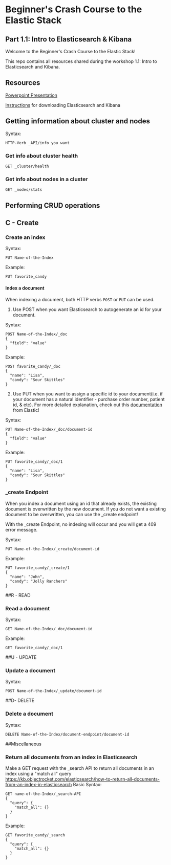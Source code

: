 # Beginner's Crash Course to the Elastic Stack
## Part 1.1: Intro to Elasticsearch & Kibana

Welcome to the Beginner's Crash Course to the Elastic Stack!

This repo contains all resources shared during the workshop 1.1: Intro to Elasticsearch and Kibana.

## Resources

[Powerpoint Presentation]()

[Instructions](https://dev.to/elastic/downloading-elasticsearch-and-kibana-macos-linux-and-windows-1mmo) for downloading Elasticsearch and Kibana

## Getting information about cluster and nodes
Syntax: 
```
HTTP-Verb _API/info you want
```
### Get info about cluster health
```
GET _cluster/health
```
### Get info about nodes in a cluster
```
GET _nodes/stats
```
## Performing CRUD operations

## C - Create
### Create an index
Syntax:
```
PUT Name-of-the-Index
```
Example:
```
PUT favorite_candy
```
#### Index a document
When indexing a document, both HTTP verbs `POST` or `PUT` can be used. 

1) Use POST when you want Elasticsearch to autogenerate an id for your document. 

Syntax:
```
POST Name-of-the-Index/_doc
{
  "field": "value"
}
````
Example:
```
POST favorite_candy/_doc
{
  "name": "Lisa",
  "candy": "Sour Skittles"
}
```

2) Use PUT when you want to assign a specific id to your document(i.e. if your document has a natural identifier - purchase order number, patient id, & etc).
For more detailed explanation, check out this [documentation](https://www.elastic.co/guide/en/elasticsearch/guide/current/index-doc.html) from Elastic! 

Syntax:
```
PUT Name-of-the-Index/_doc/document-id
{
  "field": "value"
}
```
Example:
```
PUT favorite_candy/_doc/1
{
  "name": "Lisa",
  "candy": "Sour Skittles"
}
```

### _create Endpoint
When you index a document using an id that already exists, the existing document is overwritten by the new document. 
If you do not want a existing document to be overwritten, you can use the _create endpoint! 

With the _create Endpoint, no indexing will occur and you will get a 409 error message. 

Syntax:
```
PUT Name-of-the-Index/_create/document-id
```
Example:
```
PUT favorite_candy/_create/1
{
  "name": "John",
  "candy": "Jolly Ranchers"
}
```
##R - READ
### Read a document 

Syntax:
```
GET Name-of-the-Index/_doc/document-id
```
Example:
```
GET favorite_candy/_doc/1
```

##U - UPDATE
### Update a document

Syntax:
```
POST Name-of-the-Index/_update/document-id
```
##D- DELETE
### Delete a document

Syntax:
```
DELETE Name-of-the-Index/document-endpoint/document-id
```
##Miscellaneous
### Return all documents from an index in Elasticsearch
Make a GET request with the _search API to return all documents in an index using a "match all" query
https://kb.objectrocket.com/elasticsearch/how-to-return-all-documents-from-an-index-in-elasticsearch
Basic Syntax:
```
GET name-of-the-Index/_search-API
{
  "query": {
    "match_all": {}
  }
}
```
Example:
```
GET favorite_candy/_search
{
  "query": {
    "match_all": {}
  }
}
```
